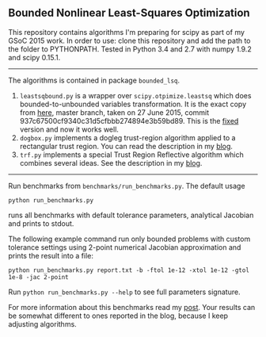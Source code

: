 Bounded Nonlinear Least-Squares Optimization
--------------------------------------------

This repository contains algorithms I'm preparing for scipy as part of my GSoC 2015 work. In order to use: clone this repository and add the path to the folder to PYTHONPATH. Tested in Python 3.4 and 2.7 with numpy 1.9.2 and scipy 0.15.1.

----------------

The algorithms is contained in package `bounded_lsq`.

1. `leastsqbound.py` is a wrapper over `scipy.otpimize.leastsq` which does bounded-to-unbounded variables transformation. It is the exact copy from [here](https://github.com/jjhelmus/leastsqbound-scipy), master branch, taken on 27 June 2015, commit 937c67500cf9340c31d5cfbbb274894e3b59bd89. This is the [fixed](https://github.com/jjhelmus/leastsqbound-scipy/pull/7) version and now it works well. 
2. `dogbox.py` implements a dogleg trust-region algorithm applied to a rectangular trust region. You can read the description in my [blog](https://nmayorov.wordpress.com/2015/06/19/dogbox-algorithm/).
3. `trf.py` implements a special Trust Region Reflective algorithm which combines several ideas. See the description in my [blog](https://nmayorov.wordpress.com/2015/06/19/trust-region-reflective-algorithm/).

------------

Run benchmarks from `benchmarks/run_benchmarks.py`. The default usage 

```
python run_benchmarks.py
```

runs all benchmarks with default tolerance parameters, analytical Jacobian and prints to stdout.  

The following example command run only bounded problems with custom tolerance settings using 2-point numerical Jacobian approximation and prints the result into a file: 

```
python run_benchmarks.py report.txt -b -ftol 1e-12 -xtol 1e-12 -gtol 1e-8 -jac 2-point 
```

Run `python run_benchmarks.py --help` to see full parameters signature.

For more information about this benchmarks read my [post](https://nmayorov.wordpress.com/2015/06/19/algorithm-benchmarks/). Your results can be somewhat different to ones reported in the blog, because I keep adjusting algorithms.